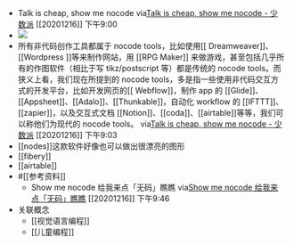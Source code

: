 - Talk is cheap, show me nocode
via[Talk is cheap, show me nocode - 少数派](https://sspai.com/post/58814)
[[20201216]] 下午9:00
- ![](https://firebasestorage.googleapis.com/v0/b/firescript-577a2.appspot.com/o/imgs%2Fapp%2Fxinyiheng%2F2kfCjleHmr.png?alt=media&token=645c5887-8308-410e-bb64-b9371b2e6fd8)
- 所有非代码创作工具都属于 nocode tools，比如使用[[ Dreamweaver]]、[[Wordpress ]]等来制作网站，用 [[RPG Maker]] 来做游戏，甚至包括几乎所有的作图软件（相比于写 tikz/postscript 等）都是传统的 nocode tools。而狭义上看，我们现在所提到的 nocode tools，多是指一些使用非代码交互方式的开发平台，比如开发网页的[[ Webflow]]，制作 app 的 [[Glide]]、[[Appsheet]]、[[Adalo]]、[[Thunkable]]，自动化 workflow 的 [[IFTTT]]、[[zapier]]，以及交互式文档 [[Notion]]、[[coda]]、[[airtable]]等等，我们可以称他们为现代的 nocode tools。
via[Talk is cheap, show me nocode - 少数派](https://sspai.com/post/58814)
[[20201216]] 下午9:03
- [[nodes]]这款软件好像也可以做出很漂亮的图形
- [[fibery]]
- [[airtable]]
- #[[参考资料]]
    - Show me nocode 给我来点「无码」瞧瞧
via[Show me nocode 给我来点「无码」瞧瞧](https://showmenocode.com/)
[[20201216]] 下午9:46
- 关联概念
    - [[视觉语言编程]]
    - [[儿童编程]]
